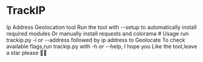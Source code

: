 # TrackIP
Ip Address Geolocation tool
Run the tool with --setup to automatically install required modules 
Or manually install requests and colorama # Usage
run trackip.py -i or --address followed by ip address to Geolocate
To check available flags,run trackip.py with -h or --help,
I hope you Like the tool,leave a star please 🙂🙂
